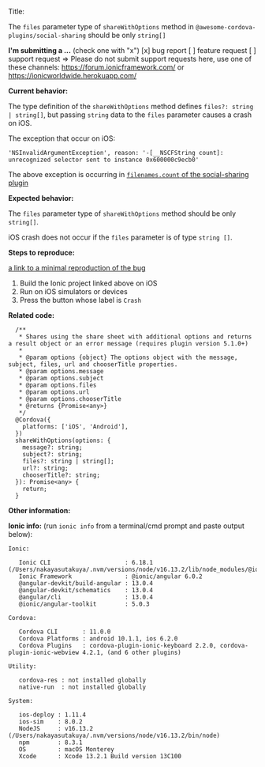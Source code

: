 Title:


The `files` parameter type of `shareWithOptions` method in `@awesome-cordova-plugins/social-sharing` should be only `string[]`


**I'm submitting a ...**  (check one with "x")
[x] bug report
[ ] feature request
[ ] support request => Please do not submit support requests here, use one of these channels: https://forum.ionicframework.com/ or https://ionicworldwide.herokuapp.com/

**Current behavior:**
<!-- Describe how the bug manifests. -->

The type definition of the `shareWithOptions` method defines `files?: string | string[]`, but passing `string` data to the `files` parameter causes a crash on iOS.

The exception that occur on iOS:

```
'NSInvalidArgumentException', reason: '-[__NSCFString count]: unrecognized selector sent to instance 0x600000c9ecb0'
```

The above exception is occurring in [`filenames.count` of the social-sharing plugin](https://github.com/EddyVerbruggen/SocialSharing-PhoneGap-Plugin/blob/master/src/ios/SocialSharing.m#L98)


**Expected behavior:**
<!-- Describe what the behavior would be without the bug. -->
The `files` parameter type of `shareWithOptions` method should be only `string[]`.

iOS crash does not occur if the `files` parameter is of type `string []`.

**Steps to reproduce:**
<!-- If you are able to illustrate the bug or feature request with an example, please provide steps to reproduce. -->

[a link to a minimal reproduction of the bug](https://github.com/takuya-nakayasu/ionic-social-sharing-crash-sample)

1. Build the Ionic project linked above on iOS
2. Run on iOS simulators or devices
3. Press the button whose label is `Crash`

**Related code:**

```
  /**
   * Shares using the share sheet with additional options and returns a result object or an error message (requires plugin version 5.1.0+)
   *
   * @param options {object} The options object with the message, subject, files, url and chooserTitle properties.
   * @param options.message
   * @param options.subject
   * @param options.files
   * @param options.url
   * @param options.chooserTitle
   * @returns {Promise<any>}
   */
  @Cordova({
    platforms: ['iOS', 'Android'],
  })
  shareWithOptions(options: {
    message?: string;
    subject?: string;
    files?: string | string[];
    url?: string;
    chooserTitle?: string;
  }): Promise<any> {
    return;
  }
```

**Other information:**
<!-- List any other information that is relevant to your issue. Stack traces, related issues, suggestions on how to fix, Stack Overflow links, forum links, etc. -->

**Ionic info:** (run `ionic info` from a terminal/cmd prompt and paste output below):

```
Ionic:

   Ionic CLI                     : 6.18.1 (/Users/nakayasutakuya/.nvm/versions/node/v16.13.2/lib/node_modules/@ionic/cli)
   Ionic Framework               : @ionic/angular 6.0.2
   @angular-devkit/build-angular : 13.0.4
   @angular-devkit/schematics    : 13.0.4
   @angular/cli                  : 13.0.4
   @ionic/angular-toolkit        : 5.0.3

Cordova:

   Cordova CLI       : 11.0.0
   Cordova Platforms : android 10.1.1, ios 6.2.0
   Cordova Plugins   : cordova-plugin-ionic-keyboard 2.2.0, cordova-plugin-ionic-webview 4.2.1, (and 6 other plugins)

Utility:

   cordova-res : not installed globally
   native-run  : not installed globally

System:

   ios-deploy : 1.11.4
   ios-sim    : 8.0.2
   NodeJS     : v16.13.2 (/Users/nakayasutakuya/.nvm/versions/node/v16.13.2/bin/node)
   npm        : 8.3.1
   OS         : macOS Monterey
   Xcode      : Xcode 13.2.1 Build version 13C100
```
